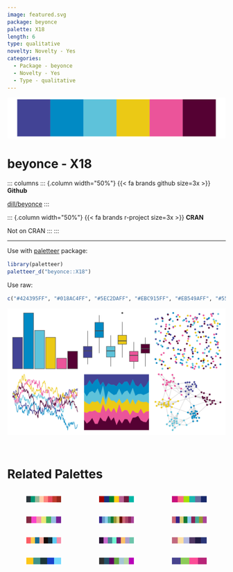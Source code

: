 ```yaml
---
image: featured.svg
package: beyonce
palette: X18
length: 6
type: qualitative
novelty: Novelty - Yes
categories:
  - Package - beyonce
  - Novelty - Yes
  - Type - qualitative
---
```


![](featured.svg)

# beyonce - X18 

::: columns
::: {.column width="50%"}
{{< fa brands github size=3x >}}
**Github**

[dill/beyonce](https://github.com/dill/beyonce)
:::

::: {.column width="50%"}
{{< fa brands r-project size=3x >}}
**CRAN**

Not on CRAN
:::
:::

<hr> 

Use with [paletteer](https://emilhvitfeldt.github.io/paletteer/) package:

```r
library(paletteer)
paletteer_d("beyonce::X18")
```

Use raw:

```r
c("#424395FF", "#018AC4FF", "#5EC2DAFF", "#EBC915FF", "#EB549AFF", "#550133FF")
``` 

![](examples.svg) 

<br>

# Related Palettes

<div class="list" style="display: grid; grid-template-columns: auto auto auto;"> <figure class="figure">
<a href="../../awtools/a_palette/"> <img src="../../awtools/a_palette/featured.svg" style="width: 100%;" class="figure-img"></a>
</figure> <figure class="figure">
<a href="../../MetBrewer/Austria/"> <img src="../../MetBrewer/Austria/featured.svg" style="width: 100%;" class="figure-img"></a>
</figure> <figure class="figure">
<a href="../../LaCroixColoR/PassionFruit/"> <img src="../../LaCroixColoR/PassionFruit/featured.svg" style="width: 100%;" class="figure-img"></a>
</figure> <figure class="figure">
<a href="../../vapoRwave/hyperBubble/"> <img src="../../vapoRwave/hyperBubble/featured.svg" style="width: 100%;" class="figure-img"></a>
</figure> <figure class="figure">
<a href="../../pals/tol/"> <img src="../../pals/tol/featured.svg" style="width: 100%;" class="figure-img"></a>
</figure> <figure class="figure">
<a href="../../khroma/muted/"> <img src="../../khroma/muted/featured.svg" style="width: 100%;" class="figure-img"></a>
</figure> <figure class="figure">
<a href="../../tvthemes/Steven/"> <img src="../../tvthemes/Steven/featured.svg" style="width: 100%;" class="figure-img"></a>
</figure> <figure class="figure">
<a href="../../tvthemes/Alexandrite/"> <img src="../../tvthemes/Alexandrite/featured.svg" style="width: 100%;" class="figure-img"></a>
</figure> <figure class="figure">
<a href="../../DresdenColor/briefcases/"> <img src="../../DresdenColor/briefcases/featured.svg" style="width: 100%;" class="figure-img"></a>
</figure> <figure class="figure">
<a href="../../fishualize/Acanthurus_olivaceus/"> <img src="../../fishualize/Acanthurus_olivaceus/featured.svg" style="width: 100%;" class="figure-img"></a>
</figure> <figure class="figure">
<a href="../../trekcolors/dominion/"> <img src="../../trekcolors/dominion/featured.svg" style="width: 100%;" class="figure-img"></a>
</figure> <figure class="figure">
<a href="../../rockthemes/deelite/"> <img src="../../rockthemes/deelite/featured.svg" style="width: 100%;" class="figure-img"></a>
</figure> 
</div>
